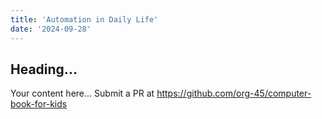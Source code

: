 ```yaml
---
title: 'Automation in Daily Life'
date: '2024-09-28'
---
```


## Heading...
Your content here...
Submit a PR at https://github.com/org-45/computer-book-for-kids
